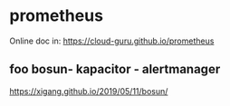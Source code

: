 # prometheus

Online doc in: https://cloud-guru.github.io/prometheus


## foo bosun- kapacitor - alertmanager
https://xigang.github.io/2019/05/11/bosun/

